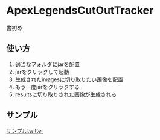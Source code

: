 # ApexLegendsCutOutTracker
書初め

## 使い方
1. 適当なフォルダにjarを配置
1. jarをクリックして起動
1. 生成されたimagesに切り取りたい画像を配置
1. もう一度jarをクリックする
1. resultsに切り取りされた画像が生成される

## サンプル
[サンプルtwitter](https://twitter.com/UramnOIL/status/1213082511296741376?s=20)

